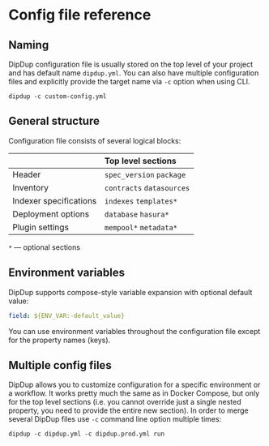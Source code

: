 # Config file reference

## Naming

DipDup configuration file is usually stored on the top level of your project and has default name `dipdup.yml`. You can also have multiple configuration files and explicitly provide the target name via `-c` option when using CLI.

```text
dipdup -c custom-config.yml
```

## General structure

Configuration file consists of several logical blocks:

|  | Top level sections |
| :--- | :--- |
| Header | `spec_version` `package` |
| Inventory | `contracts` `datasources` |
| Indexer specifications | `indexes` `templates*` |
| Deployment options | `database` `hasura*` |
| Plugin settings | `mempool*` `metadata*` |

`*`  — optional sections

## Environment variables

DipDup supports compose-style variable expansion with optional default value:

```yaml
field: ${ENV_VAR:-default_value}
```

You can use environment variables throughout the configuration file except for the property names \(keys\).

## Multiple config files

DipDup allows you to customize configuration for a specific environment or a workflow. It works pretty much the same as in Docker Compose, but only for the top level sections \(i.e. you cannot override just a single nested property, you need to provide the entire new section\). In order to merge several DipDup files use `-c` command line option multiple times:

```text
dipdup -c dipdup.yml -c dipdup.prod.yml run
```

